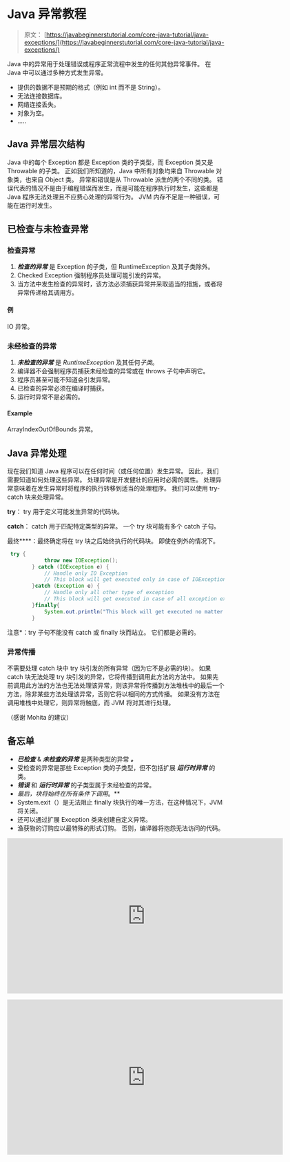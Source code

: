 # Java 异常教程

> 原文： [https://javabeginnerstutorial.com/core-java-tutorial/java-exceptions/](https://javabeginnerstutorial.com/core-java-tutorial/java-exceptions/)

Java 中的异常用于处理错误或程序正常流程中发生的任何其他异常事件。 在 Java 中可以通过多种方式发生异常。

*   提供的数据不是预期的格式（例如 int 而不是 String）。
*   无法连接数据库。
*   网络连接丢失。
*   对象为空。
*   …..

## Java 异常层次结构

Java 中的每个 Exception 都是 Exception 类的子类型，而 Exception 类又是 Throwable 的子类。 正如我们所知道的，Java 中所有对象均来自 Throwable 对象类，也来自 Object 类。 异常和错误是从 Throwable 派生的两个不同的类。 错误代表的情况不是由于编程错误而发生，而是可能在程序执行时发生，这些都是 Java 程序无法处理且不应费心处理的异常行为。 JVM 内存不足是一种错误，可能在运行时发生。

## 已检查与未检查异常

### 检查异常

1.  ***检查的异常*** 是 Exception 的子类，但 RuntimeException 及其子类除外。
2.  Checked Exception 强制程序员处理可能引发的异常。
3.  当方法中发生检查的异常时，该方法必须捕获异常并采取适当的措施，或者将异常传递给其调用方。

#### 例

IO 异常。

### 未经检查的异常

1.  ***未检查的异常*** 是 *RuntimeException* 及其任何*子类*。
2.  编译器不会强制程序员捕获未经检查的异常或在 throws 子句中声明它。
3.  程序员甚至可能不知道会引发异常。
4.  已检查的异常必须在编译时捕获。
5.  运行时异常不是必需的。

#### Example

ArrayIndexOutOfBounds 异常。

## Java 异常处理

现在我们知道 Java 程序可以在任何时间（或任何位置）发生异常。 因此，我们需要知道如何处理这些异常。 处理异常是开发健壮的应用时必需的属性。 处理异常意味着在发生异常时将程序的执行转移到适当的处理程序。 我们可以使用 try-catch 块来处理异常。

**try**： try 用于定义可能发生异常的代码块。

**catch**： catch 用于匹配特定类型的异常。 一个 try 块可能有多个 catch 子句。

最终****：最终确定将在 try 块之后始终执行的代码块。 即使在例外的情况下。

```java
 try {
			throw new IOException();
		} catch (IOException e) {
			// Handle only IO Exception
			// This block will get executed only in case of IOException
		}catch (Exception e) {
			// Handle only all other type of exception
			// This block will get executed in case of all exception except IOException
		}finally{
			System.out.println("This block will get executed no matter exception occur or not");
		}
```

注意*：try 子句不能没有 catch 或 finally 块而站立。 它们都是必需的。

### 异常传播

不需要处理 catch 块中 try 块引发的所有异常（因为它不是必需的块）。 如果 catch 块无法处理 try 块引发的异常，它将传播到调用此方法的方法中。 如果先前调用此方法的方法也无法处理该异常，则该异常将传播到方法堆栈中的最后一个方法，除非某些方法处理该异常，否则它将以相同的方式传播。 如果没有方法在调用堆栈中处理它，则异常将触底，而 JVM 将对其进行处理。

（感谢 Mohita 的建议）

## 备忘单

*   ***已检查*** & ***未检查的异常*** 是两种类型的异常 ***。***
*   受检查的异常是那些 Exception 类的子类型，但不包括扩展 ***运行时异常*** 的类。
*   ***错误*** 和 ***运行时异常*** 的子类型属于未经检查的异常。
*   *最后，*块将始终在所有条件下调用**。**
*   System.exit（）是无法阻止 finally 块执行的唯一方法，在这种情况下，JVM 将关闭。
*   还可以通过扩展 Exception 类来创建自定义异常。
*   渔获物的订购应以最特殊的形式订购。 否则，编译器将抱怨无法访问的代码。

<noscript><iframe allow="accelerometer; autoplay; encrypted-media; gyroscope; picture-in-picture" allowfullscreen="" frameborder="0" height="360" src="https://www.youtube.com/embed/bpHcP14Onp4?start=1&amp;feature=oembed" title="Java Try Catch Finally" width="640"></iframe></noscript>

<noscript><iframe allow="accelerometer; autoplay; encrypted-media; gyroscope; picture-in-picture" allowfullscreen="" frameborder="0" height="360" src="https://www.youtube.com/embed/bYY6SWnMpz4?start=1&amp;feature=oembed" title="Java Exception hierarchy" width="640"></iframe></noscript>

